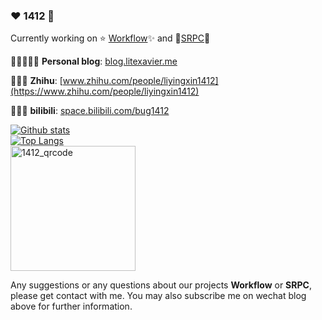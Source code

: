 ### ♥️ 1412 🧸

Currently working on ⭐️ [Workflow](https://github.com/sogou/workflow)✨ and 🌟[SRPC](https://github.com/sogou/srpc)💫


📜👩🏻‍💻💬 **Personal blog**: [blog.litexavier.me](http://blog.litexavier.me)

📓📖📃 **Zhihu**: [www.zhihu.com/people/liyingxin1412](https://www.zhihu.com/people/liyingxin1412)

🎼🎹💃 **bilibili**: [space.bilibili.com/bug1412](https://space.bilibili.com/268644447)

[![Github stats](https://github-readme-stats.vercel.app/api?username=holmes1412&show_icons=true&include_all_commits=true&count_private=true)](https://github.com/holmes1412/github-readme-stats)   
[![Top Langs](https://github-readme-stats.vercel.app/api/top-langs/?username=holmes1412&layout=compact&langs_count=10&count_private=true)](https://github.com/holmes1412/github-readme-stats)   
<img src="https://raw.githubusercontent.com/wiki/holmes1412/srpc/qrcode_for_gh_5cb45cf4ddfa_258.jpg" width = "200" height = "200" alt="1412_qrcode" align=center />

Any suggestions or any questions about our projects **Workflow** or **SRPC**, please get contact with me. You may also subscribe me on wechat blog above for further information.


<!--

Or subscribe me on wechat blog: 

<img src="https://raw.githubusercontent.com/wiki/holmes1412/srpc/qrcode_for_gh_5cb45cf4ddfa_258.jpg" width = "200" height = "200" alt="1412_qrcode" align=center />

![ReadMe Card](https://github-readme-stats.vercel.app/api/pin/?username=holmes1412&repo=holmes1412)

**holmes1412/holmes1412** is a ✨ _special_ ✨ repository because its `README.md` (this file) appears on your GitHub profile.

Here are some ideas to get you started:

- 🔭 I’m currently working on ...
- 🌱 I’m currently learning ...
- 👯 I’m looking to collaborate on ...
- 🤔 I’m looking for help with ...
- 💬 Ask me about ...
- 📫 How to reach me: ...
- 😄 Pronouns: ...
- ⚡ Fun fact: ...
-->
